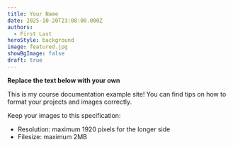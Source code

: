 ```yaml
---
title: Your Name
date: 2025-10-20T23:08:00.000Z
authors:
  - First Last
heroStyle: background
image: featured.jpg
showBgImage: false
draft: true
---
```


**Replace the text below with your own**

This is my course documentation example site! You can find tips on how to format your projects and images correctly.

Keep your images to this specification:

* Resolution: maximum 1920 pixels for the longer side
* Filesize: maximum 2MB
